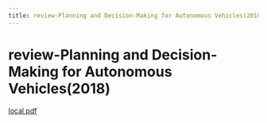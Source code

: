```yaml
---
title: review-Planning and Decision-Making for Autonomous Vehicles(2018)
---
```


# review-Planning and Decision-Making for Autonomous Vehicles(2018)

[local pdf](../../../pdfs/2018-review-Planning%20and%20Decision-Making%20for%20Autonomous%20Vehicles.pdf)
